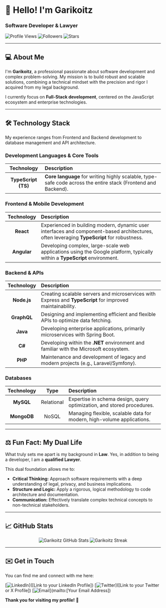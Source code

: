 # 👋 Hello! I'm Garikoitz
### Software Developer & Lawyer

<p align="left">
  <img src="https://komarev.com/ghpvc/?username=Garikoitz&style=flat-square&color=blue" alt="Profile Views" /> 
  <img src="https://img.shields.io/github/followers/Garikoitz?label=Follow&style=flat-square&color=green" alt="Followers" />
  <img src="https://img.shields.io/github/stars/Garikoitz?label=Stars&style=flat-square&color=yellow" alt="Stars" />
</p>

---

## 💻 About Me

I'm **Garikoitz**, a professional passionate about software development and complex problem-solving. My mission is to build robust and scalable solutions, combining a technical mindset with the precision and rigor I acquired from my legal background.

I currently focus on **Full-Stack development**, centered on the JavaScript ecosystem and enterprise technologies.

---

## 🛠️ Technology Stack

My experience ranges from Frontend and Backend development to database management and API architecture.

### Development Languages & Core Tools
| Technology | Description |
| :---: | :--- |
| **TypeScript (TS)** | **Core language** for writing highly scalable, type-safe code across the entire stack (Frontend and Backend). |

### Frontend & Mobile Development
| Technology | Description |
| :---: | :--- |
| **React** | Experienced in building modern, dynamic user interfaces and component-based architectures, often leveraging **TypeScript** for robustness. |
| **Angular** | Developing complex, large-scale web applications using the Google platform, typically within a **TypeScript** environment. |

### Backend & APIs
| Technology | Description |
| :---: | :--- |
| **Node.js** | Creating scalable servers and microservices with Express and **TypeScript** for improved maintainability. |
| **GraphQL** | Designing and implementing efficient and flexible APIs to optimize data fetching. |
| **Java** | Developing enterprise applications, primarily microservices with Spring Boot. |
| **C#** | Developing within the **.NET** environment and familiar with the Microsoft ecosystem. |
| **PHP** | Maintenance and development of legacy and modern projects (e.g., Laravel/Symfony). |

### Databases
| Technology | Type | Description |
| :---: | :---: | :--- |
| **MySQL** | Relational | Expertise in schema design, query optimization, and stored procedures. |
| **MongoDB** | NoSQL | Managing flexible, scalable data for modern, high-volume applications. |

---

## ⚖️ Fun Fact: My Dual Life

What truly sets me apart is my background in **Law**. Yes, in addition to being a developer, I am a **qualified Lawyer**.

This dual foundation allows me to:
* **Critical Thinking:** Approach software requirements with a deep understanding of legal, privacy, and business implications.
* **Structure and Logic:** Apply a rigorous, logical methodology to code architecture and documentation.
* **Communication:** Effectively translate complex technical concepts to non-technical stakeholders.

---

## 📈 GitHub Stats

<p align="center">
  <img src="https://github-readme-stats.vercel.app/api?username=Garikoitz&show_icons=true&theme=nord" alt="Garikoitz GitHub Stats" />
  <img src="https://github-readme-streak-stats.herokuapp.com/?user=Garikoitz&theme=nord" alt="Garikoitz Streak" />
</p>

---

## ✉️ Get in Touch

You can find me and connect with me here:

[![LinkedIn](https://img.shields.io/badge/LinkedIn-0077B5?style=for-the-badge&logo=linkedin&logoColor=white)]([Link to your LinkedIn Profile])
[![Twitter](https://img.shields.com/badge/Twitter-1DA1F2?style=for-the-badge&logo=twitter&logoColor=white)]([Link to your Twitter or X Profile])
[![Email](https://img.shields.io/badge/Email-D14836?style=for-the-badge&logo=gmail&logoColor=white)](mailto:[Your Email Address])

**Thank you for visiting my profile!** 🚀
